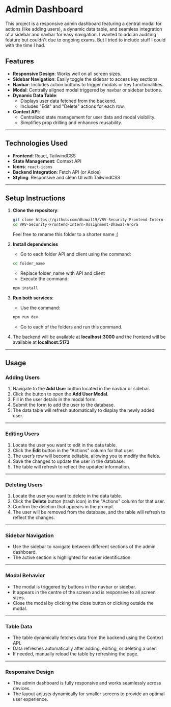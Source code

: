 # Admin Dashboard

This project is a responsive admin dashboard featuring a central modal for actions (like adding users), a dynamic data table, and seamless integration of a sidebar and navbar for easy navigation. I wanted to add an
auditing feature but couldn't due to ongoing exams. But I tried to include stuff I could with the time I had.

## Features
- **Responsive Design**: Works well on all screen sizes.
- **Sidebar Navigation**: Easily toggle the sidebar to access key sections.
- **Navbar**: Includes action buttons to trigger modals or key functionalities.
- **Modal**: Centrally aligned modal triggered by navbar or sidebar buttons.
- **Dynamic Data Table**:
  - Displays user data fetched from the backend.
  - Includes "Edit" and "Delete" actions for each row.
- **Context API**:
  - Centralized state management for user data and modal visibility.
  - Simplifies prop drilling and enhances reusability.

---

## Technologies Used
- **Frontend**: React, TailwindCSS
- **State Management**: Context API
- **Icons**: `react-icons`
- **Backend Integration**: Fetch API (or Axios)
- **Styling**: Responsive and clean UI with TailwindCSS

---

## Setup Instructions

1. **Clone the repository**:
   ```bash
   git clone https://github.com/dhawal19/VRV-Security-Frontend-Intern-Assignment-Dhawal-Arora.git
   cd VRV-Security-Frontend-Intern-Assignment-Dhawal-Arora
   ```
   Feel free to rename this folder to a shorter name ;)

2. **Install dependencies**
   - Go to each folder API and client using the command:
   ```bash
   cd folder_name
   ```
   - Replace folder_name with API and client
   - Execute the command:
   ```bash
   npm install
   ```
3. **Run both services**:
    - Use the command:
    ```bash
    npm run dev
    ```
    - Go to each of the folders and run this command.
4. The backend will be available at **localhost:3000** and the frontend will be available at **localhost:5173**

---

## Usage

### Adding Users
1. Navigate to the **Add User** button located in the navbar or sidebar.
2. Click the button to open the **Add User Modal**.
3. Fill in the user details in the modal form.
4. Submit the form to add the user to the database.
5. The data table will refresh automatically to display the newly added user.

---

### Editing Users
1. Locate the user you want to edit in the data table.
2. Click the **Edit** button in the "Actions" column for that user.
3. The user’s row will become editable, allowing you to modify the fields.
4. Save the changes to update the user in the database.
5. The table will refresh to reflect the updated information.

---

### Deleting Users
1. Locate the user you want to delete in the data table.
2. Click the **Delete** button (trash icon) in the "Actions" column for that user.
3. Confirm the deletion that appears in the prompt.
4. The user will be removed from the database, and the table will refresh to reflect the changes.

---

### Sidebar Navigation
- Use the sidebar to navigate between different sections of the admin dashboard.
- The active section is highlighted for easier identification.

---

### Modal Behavior
- The modal is triggered by buttons in the navbar or sidebar.
- It appears in the centre of the screen and is responsive to all screen sizes.
- Close the modal by clicking the close button or clicking outside the modal.

---

### Table Data
- The table dynamically fetches data from the backend using the Context API.
- Data refreshes automatically after adding, editing, or deleting a user.
- If needed, manually reload the table by refreshing the page.

---

### Responsive Design
- The admin dashboard is fully responsive and works seamlessly across devices.
- The layout adjusts dynamically for smaller screens to provide an optimal user experience.
